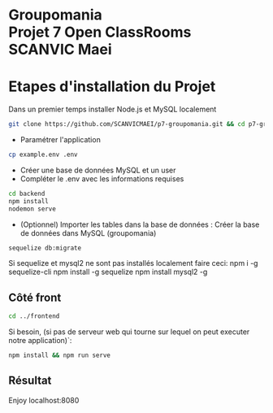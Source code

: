 # Groupomania </br> Projet 7 Open ClassRooms <br/>SCANVIC Maei

<h1>Etapes d'installation du Projet</h1>

Dans un premier temps installer Node.js et MySQL localement 

```bash
git clone https://github.com/SCANVICMAEI/p7-groupomania.git && cd p7-groupomania
```

- Paramétrer l'application
```bash
cp example.env .env
```
- Créer une base de données MySQL et un user
- Compléter le .env avec les informations requises

```bash
cd backend
npm install
nodemon serve
```
- (Optionnel) Importer les tables dans la base de données : Créer la base de données dans MySQL (groupomania)
```bash
sequelize db:migrate
```

Si sequelize et mysql2 ne sont pas installés localement faire ceci: npm i -g sequelize-cli npm install -g sequelize npm install mysql2 -g

## Côté front
```bash
cd ../frontend
```
Si besoin, (si pas de serveur web qui tourne sur lequel on peut executer notre application)`: 
```bash
npm install && npm run serve
```

## Résultat
Enjoy localhost:8080
